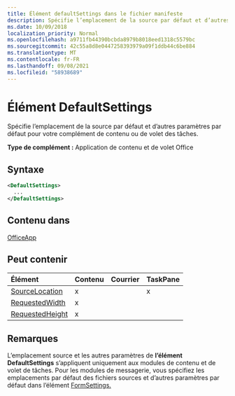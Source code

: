 ```yaml
---
title: Élément defaultSettings dans le fichier manifeste
description: Spécifie l’emplacement de la source par défaut et d’autres paramètres par défaut pour votre complément de contenu ou de volet des tâches.
ms.date: 10/09/2018
localization_priority: Normal
ms.openlocfilehash: a9711fb44390bcbda8979b8018eed1318c5579bc
ms.sourcegitcommit: 42c55a8d8e0447258393979a09f1ddb44c6be884
ms.translationtype: MT
ms.contentlocale: fr-FR
ms.lasthandoff: 09/08/2021
ms.locfileid: "58938689"
---
```

# <a name="defaultsettings-element"></a>Élément DefaultSettings

Spécifie l’emplacement de la source par défaut et d’autres paramètres par défaut pour votre complément de contenu ou de volet des tâches.

**Type de complément :** Application de contenu et de volet Office

## <a name="syntax"></a>Syntaxe

```XML
<DefaultSettings>
  ...
</DefaultSettings>
```

## <a name="contained-in"></a>Contenu dans

[OfficeApp](officeapp.md)

## <a name="can-contain"></a>Peut contenir

|Élément|Contenu|Courrier|TaskPane|
|:-----|:-----|:-----|:-----|
|[SourceLocation](sourcelocation.md)|x||x|
|[RequestedWidth](requestedwidth.md)|x|||
|[RequestedHeight](requestedheight.md)|x|||

## <a name="remarks"></a>Remarques

L’emplacement source et les autres paramètres de **l’élément DefaultSettings** s’appliquent uniquement aux modules de contenu et de volet de tâches. Pour les modules de messagerie, vous spécifiez les emplacements par défaut des fichiers sources et d’autres paramètres par défaut dans l’élément [FormSettings.](formsettings.md)
